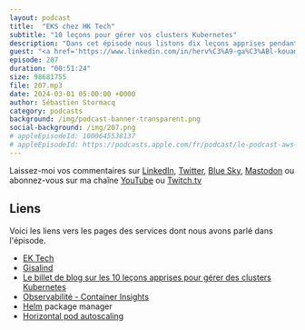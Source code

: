 ```yaml
---
layout: podcast
title:  "EKS chez HK Tech"
subtitle: "10 leçons pour gérer vos clusters Kubernetes"
description: "Dans cet épisode nous listons dix leçons apprises pendant plus de trois années à gérer des clusters kubernetes à grande échelle."
guest: "<a href='https://www.linkedin.com/in/herv%C3%A9-ga%C3%ABl-kouamo-157633197/'>Hervé-Gaël Kouamo</a>, Responsable technique chez HK Tech"
episode: 207
duration: "00:51:24" 
size: 98681755
file: 207.mp3
date: 2024-03-01 05:00:00 +0000
author: Sébastien Stormacq
category: podcasts
background: /img/podcast-banner-transparent.png
social-background: /img/207.png
# appleEpisodeId: 1000645538137
# appleEpisodeId: https://podcasts.apple.com/fr/podcast/le-podcast-aws-en-français/id1452118442
---
```


Laissez-moi vos commentaires sur [LinkedIn](https://www.linkedin.com/in/sebastienstormacq/), [Twitter](https://twitter.com/sebsto), [Blue Sky](https://bsky.app/profile/sebsto.bsky.social), [Mastodon](https://awscommunity.social/@sebsto) ou abonnez-vous sur ma chaîne [YouTube](https://www.youtube.com/sebsto) ou [Twitch.tv](https://www.twitch.tv/sebAWS)

## Liens

Voici les liens vers les pages des services dont nous avons parlé dans l'épisode.

- [EK Tech](https://thehktech.com/fr/index/)
- [Gisalind](https://www.gisalind.fr/)
- [Le billet de blog sur les 10 leçons apprises pour gérer des clusters Kubernetes](https://hervekhg.medium.com/3-years-managing-kubernetes-clusters-my-10-lessons-b565a5509f0e)
- [Observabilité - Container Insights](https://docs.aws.amazon.com/AmazonCloudWatch/latest/monitoring/ContainerInsights.html)
- [Helm](https://helm.sh/docs/) package manager
- [Horizontal pod autoscaling](https://kubernetes.io/docs/tasks/run-application/horizontal-pod-autoscale/)